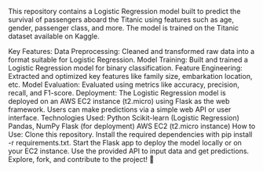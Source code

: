 This repository contains a Logistic Regression model built to predict the survival of passengers aboard the Titanic using features such as age, gender, passenger class, and more. The model is trained on the Titanic dataset available on Kaggle.

Key Features:
Data Preprocessing: Cleaned and transformed raw data into a format suitable for Logistic Regression.
Model Training: Built and trained a Logistic Regression model for binary classification.
Feature Engineering: Extracted and optimized key features like family size, embarkation location, etc.
Model Evaluation: Evaluated using metrics like accuracy, precision, recall, and F1-score.
Deployment:
The Logistic Regression model is deployed on an AWS EC2 instance (t2.micro) using Flask as the web framework.
Users can make predictions via a simple web API or user interface.
Technologies Used:
Python
Scikit-learn (Logistic Regression)
Pandas, NumPy
Flask (for deployment)
AWS EC2 (t2.micro instance)
How to Use:
Clone this repository.
Install the required dependencies with pip install -r requirements.txt.
Start the Flask app to deploy the model locally or on your EC2 instance.
Use the provided API to input data and get predictions.
Explore, fork, and contribute to the project! 🎉
